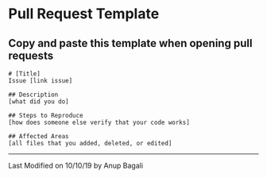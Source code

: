 # Pull Request Template
## Copy and paste this template when opening pull requests
```
# [Title]
Issue [link issue]

## Description
[what did you do]

## Steps to Reproduce
[how does someone else verify that your code works]

## Affected Areas
[all files that you added, deleted, or edited]
```

---
Last Modified on 10/10/19 by Anup Bagali